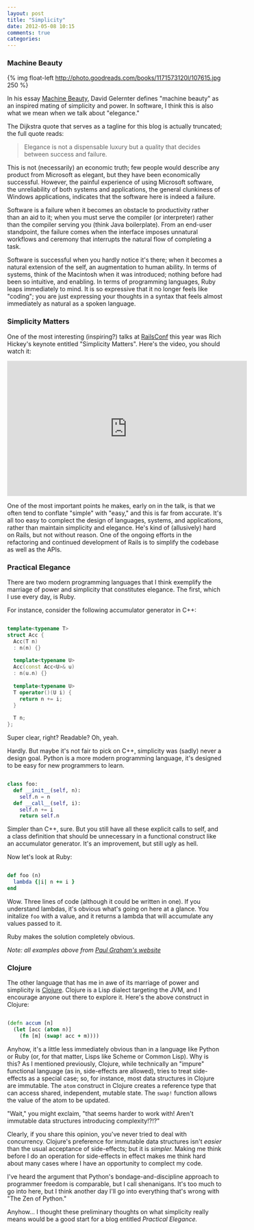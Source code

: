 ```yaml
---
layout: post
title: "Simplicity"
date: 2012-05-08 10:15
comments: true
categories: 
---
```


### Machine Beauty

{% img float-left http://photo.goodreads.com/books/1171573120l/107615.jpg 250 %}

In his essay [Machine Beauty](http://www.goodreads.com/book/show/107615.Machine_Beauty), David Gelernter defines "machine beauty" as an inspired mating of simplicity and power. In software, I think this is also what we mean when we talk about "elegance." 



The Dijkstra quote that serves as a tagline for this blog is actually truncated; the full quote reads: 

> Elegance is not a dispensable luxury but a quality that decides between success and failure.

This is not (necessarily) an economic truth; few people would describe any product from Microsoft as elegant, but they have been economically successful. However, the painful experience of using Microsoft software, the unreliability of both systems and applications, the general clunkiness of Windows applications, indicates that the software here is indeed a failure.

Software is a failure when it becomes an obstacle to productivity rather than an aid to it; when you must serve the compiler (or interpreter) rather than the compiler serving you (think Java boilerplate). From an end-user standpoint, the failure comes when the interface imposes unnatural workflows and ceremony that interrupts the natural flow of completing a task.

Software is successful when you hardly notice it's there; when it becomes a natural extension of the self, an augmentation to human ability. In terms of systems, think of the Macintosh when it was introduced; nothing before had been so intuitive, and enabling. In terms of programming languages, Ruby leaps immediately to mind. It is so expressive that it no longer feels like "coding"; you are just expressing your thoughts in a syntax that feels almost immediately as natural as a spoken language.

<!-- more -->

### Simplicity Matters

One of the most interesting (inspiring?) talks at [RailsConf](http://railsconf2012.com/) this year was Rich Hickey's keynote entitled "Simplicity Matters". Here's the video, you should watch it:

<iframe width="560" height="315" src="http://www.youtube-nocookie.com/embed/rI8tNMsozo0" frameborder="0" allowfullscreen></iframe>

One of the most important points he makes, early on in the talk, is that we often tend to conflate "simple" with "easy," and this is far from accurate. It's all too easy to complect the design of languages, systems, and applications, rather than maintain simplicity and elegance. He's kind of (allusively) hard on Rails, but not without reason. One of the ongoing efforts in the refactoring and continued development of Rails is to simplify the codebase as well as the APIs. 

### Practical Elegance

There are two modern programming languages that I think exemplify the marriage of power and simplicity that constitutes elegance. The first, which I use every day, is Ruby. 

For instance, consider the following accumulator generator in C++:

``` c++ Accumulator Generator http://www.paulgraham.com/accgen.html

template<typename T>
struct Acc {
  Acc(T n)
  : n(n) {}
 
  template<typename U>
  Acc(const Acc<U>& u)
  : n(u.n) {}
 
  template<typename U>
  T operator()(U i) {
    return n += i;
  }
 
  T n;
};

```

Super clear, right? Readable? Oh, yeah.

Hardly. But maybe it's not fair to pick on C++, simplicity was (sadly) never a design goal.
Python is a more modern programming language, it's designed to be easy for new programmers to learn.

``` python Accumulator Generator http://www.paulgraham.com/accgen.html

class foo:
  def __init__(self, n):
    self.n = n
  def __call__(self, i):
    self.n += i
    return self.n

```

Simpler than C++, sure. But you still have all these explicit calls to self, and a class definition that should be unnecessary in a functional construct like an accumulator generator. It's an improvement, but still ugly as hell.

Now let's look at Ruby:

``` ruby Accumulator Generator http://www.paulgraham.com/accgen.html

def foo (n)
  lambda {|i| n += i } 
end

```

Wow. Three lines of code (although it could be written in one). If you understand lambdas, it's obvious what's going on here at a glance. You initalize `foo` with a value, and it returns a lambda that will accumulate any values passed to it.

Ruby makes the solution completely obvious.

_Note: all examples above from [Paul Graham's website](http://www.paulgraham.com/accgen.html)_

### Clojure

The other language that has me in awe of its marriage of power and simplicity is [Clojure](http://clojure.org). Clojure is a Lisp dialect targeting the JVM, and I encourage anyone out there to explore it. Here's the above construct in Clojure:


``` clojure Accumulator Generator

(defn accum [n]
  (let [acc (atom n)]
    (fn [m] (swap! acc + m))))

```

Anyhow, it's a little less immediately obvious than in a language like Python or Ruby (or, for that matter, Lisps like Scheme or Common Lisp). Why is this? As I mentioned previously, Clojure, while technically an "impure" functional language (as in, side-effects are allowed), tries to treat side-effects as a special case; so, for instance, most data structures in Clojure are immutable. The `atom` construct in Clojure creates a reference type that can access shared, independent, mutable state. The `swap!` function allows the value of the atom to be updated.

"Wait," you might exclaim, "that seems harder to work with! Aren't immutable data structures introducing complexity!?!?"

Clearly, if you share this opinion, you've never tried to deal with concurrency. Clojure's preference for immutable data structures isn't _easier_ than the usual acceptance of side-effects; but it is _simpler._ Making me think before I do an operation for side-effects in effect makes me think hard about many cases where I have an opportunity to complect my code. 

I've heard the argument that Python's bondage-and-discipline approach to programmer freedom is comparable, but I call shenanigans. It's too much to go into here, but I think another day I'll go into everything that's wrong with "The Zen of Python."

Anyhow... I thought these preliminary thoughts on what simplicity really means would be a good start for a blog entitled *Practical Elegance.*







